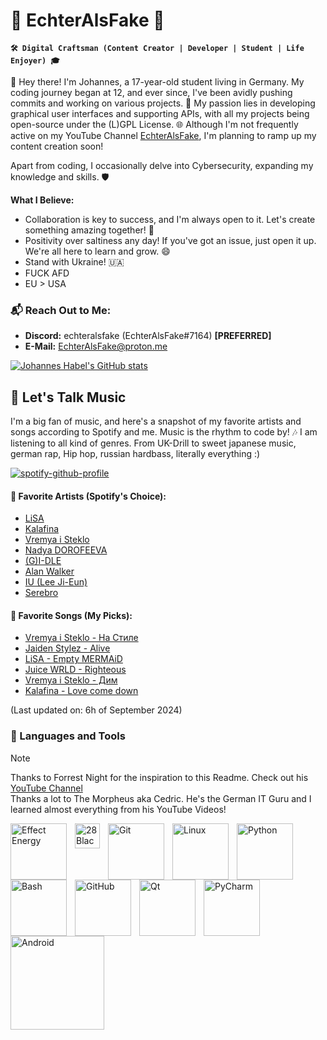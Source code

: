 # 🌟 EchterAlsFake 🌟

**`🛠️ Digital Craftsman (Content Creator | Developer | Student | Life Enjoyer) 🎓`**

👋 Hey there! I'm Johannes, a 17-year-old student living in Germany. My coding journey began at 12, and ever since, I've been avidly pushing commits and working on various projects. 🚀 My passion lies in developing graphical user interfaces and supporting APIs, with all my projects being open-source under the (L)GPL License. 🌐 Although I'm not frequently active on my YouTube Channel [EchterAlsFake](https://www.youtube.com/channel/UC1cV2H2WKPYXb2AqBkyXj2Q), I'm planning to ramp up my content creation soon!

Apart from coding, I occasionally delve into Cybersecurity, expanding my knowledge and skills. 🛡️

**What I Believe:**
- Collaboration is key to success, and I'm always open to it. Let's create something amazing together! 🤝
- Positivity over saltiness any day! If you've got an issue, just open it up. We're all here to learn and grow. 😄
- Stand with Ukraine! 🇺🇦
- FUCK AFD
- EU > USA

### 📬 Reach Out to Me:
- **Discord:** echteralsfake (EchterAlsFake#7164) **[PREFERRED]**
- **E-Mail:** EchterAlsFake@proton.me

[![Johannes Habel's GitHub stats](https://github-readme-stats.vercel.app/api?username=echteralsfake&show_icons=true&theme=tokyonight)](https://github.com/anuraghazra/github-readme-stats)

## 🎵 Let's Talk Music
I'm a big fan of music, and here's a snapshot of my favorite artists and songs according to Spotify and me. Music is the rhythm to code by! 🎶
I am listening to all kind of genres. From UK-Drill to sweet japanese music, german rap, Hip hop, russian hardbass, literally everything :)

[![spotify-github-profile](https://spotify-github-profile.kittinanx.com/api/view?uid=v3hgow0bdrxebfamqu43d65al&cover_image=true&theme=natemoo-re&show_offline=true&background_color=000000&interchange=false&bar_color=7300ff&bar_color_cover=false)](https://github.com/kittinan/spotify-github-profile)

#### 🎤 Favorite Artists (Spotify's Choice):
- [LiSA](https://open.spotify.com/artist/0blbVefuxOGltDBa00dspv?si=8412153299d7406e)
- [Kalafina](https://open.spotify.com/artist/2otsTXVV2ZWZ8T5LPzsBhy?si=8a8e904aea1d4c8d)
- [Vremya i Steklo](https://open.spotify.com/artist/6DdeqvIfYu3sH02gdavOu2?si=850f473f6ff24573)
- [Nadya DOROFEEVA](https://open.spotify.com/artist/7wl1m5vgWkCP3cqYVj2noM?si=5fc3f0a929394a3d)
- [(G)I-DLE](https://open.spotify.com/artist/2AfmfGFbe0A0WsTYm0SDTx?si=0adf2bf141214af6)
- [Alan Walker](https://open.spotify.com/artist/7vk5e3vY1uw9plTHJAMwjN?si=c2408bf722674721)
- [IU (Lee Ji-Eun)](https://open.spotify.com/artist/3HqSLMAZ3g3d5poNaI7GOU?si=da75b652bd8a4420)
- [Serebro](https://open.spotify.com/artist/1Ulwacsns9Me7dz4OVwkiQ?si=f1d78037d3d34e3e)

#### 🎵 Favorite Songs (My Picks):
- [Vremya i Steklo - На Стиле](https://www.youtube.com/watch?v=tJ7JcweIOZ4)
- [Jaiden Stylez - Alive](https://www.youtube.com/watch?v=xzjSMKNeX7Y&pp=ygUTamFpZGVuIHN0eWxlZCBhbGl2ZQ%3D%3D)
- [LiSA - Empty MERMAiD](https://www.youtube.com/watch?v=mvHSGl2kJ6s&pp=ygUSbGlTQSBlbXB0eSBtZXJtYWlk)
- [Juice WRLD - Righteous](https://www.youtube.com/watch?v=ZengOKCUBHo&pp=ygUJcmlnaHRlb3Vz)
- [Vremya i Steklo - Дим](https://www.youtube.com/watch?v=NJPXs7J7JyY&pp=ygUXZGltIGRpbSB2cmVteWEgaSBzdGVrbG8%3D)
- [Kalafina - Love come down](https://open.spotify.com/track/34Wrt2CB9O8g6lJu8nv37x?si=62ccac8b95e84745)

(Last updated on: 6h of September 2024)

### 🧰 Languages and Tools

> [!NOTE]
> Thanks to Forrest Night for the inspiration to this Readme. Check out his [YouTube Channel](https://www.youtube.com/@fknight)
> <br> Thanks a lot to The Morpheus aka Cedric. He's the German IT Guru and I learned almost everything from his YouTube Videos!

<img align="left" alt="Effect Energy" width="90px" style="padding-right:10px;" src="https://olivia3-images.maexware-kundencloud.de/out/pictures/generated/product/1/540_540_75/DV019_4025127020997_VOR.png" />
<img align="left" alt="28 Black Energy" width="40px" style="padding-right:10px;" src="https://dosenmatrosen.imgbolt.de/media/47/0b/8b/1682596140/GL007377-1-1-28-Black-Sour-Yuzu-Holunderbl%C3%BCte.png" />
<img align="left" alt="Git" width="90px" style="padding-right:10px;" src="https://cdn.jsdelivr.net/gh/devicons/devicon/icons/git/git-original.svg" />
<img align="left" alt="Linux" width=90px" style="padding-right:10px;" src="https://cdn.jsdelivr.net/gh/devicons/devicon/icons/linux/linux-original.svg" />
<img align="left" alt="Python" width="90px" style="padding-right:10px;" src="https://cdn.jsdelivr.net/gh/devicons/devicon/icons/python/python-plain.svg" />
<img align="left" alt="Bash" width="90px" style="padding-right:10px;" src="https://cdn.jsdelivr.net/gh/devicons/devicon/icons/bash/bash-original.svg" />
<img align="left" alt="GitHub" width="90x" style="padding-right:10px;" src="https://cdn.jsdelivr.net/gh/devicons/devicon/icons/github/github-original.svg" />
<img align="left" alt="Qt" width="90px" style="padding-right:10px;" src="https://cdn.jsdelivr.net/gh/devicons/devicon/icons/qt/qt-original.svg" />
<img align="left" alt="PyCharm" width="90" style="padding-right:10px;" src="https://cdn.jsdelivr.net/gh/devicons/devicon/icons/pycharm/pycharm-original-wordmark.svg" />
<img align="left" alt="Android" width="150px" style="padding-right:10px;" src="https://www.googlewatchblog.de/wp-content/uploads/android-neues-logo-3d.jpg" />




